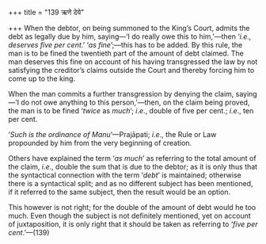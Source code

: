 +++
title = "139 ऋणे देये"

+++
When the debtor, on being summoned to the King’s Court, admits the debt
as legally due by him, saying—‘I do really owe this to him,’—then
‘*i.e., deserves five per cent*.’ ‘*as fine*’;—this has to be added. By
this rule, the man is to be fined the twentieth part of the amount of
debt claimed. The man deserves this fine on account of his having
transgressed the law by not satisfying the creditor’s claims outside the
Court and thereby forcing him to come up to the king.

When the man commits a further transgression by denying the claim,
saying—‘I do not owe anything to this person,’—then, on the claim being
proved, the man is to be fined ‘*twice* as *much*’; *i.e*., double of
five per cent.; *i.e*., ten per cent.

‘*Such is the ordinance of Manu*’—Prajāpati; *i.e*., the Rule or Law
propounded by him from the very beginning of creation.

Others have explained the term ‘*as much*’ as referring to the total
amount of the claim, *i.e*., double the sum that is due to the debtor;
as it is only thus that the syntactical connection with the term
‘*debt*’ is maintained; otherwise there is a syntactical split; and as
no different subject has been mentioned, if it referred to the same
subject, then the result would be an option.

This however is not right; for the double of the amount of debt would he
too much. Even though the subject is not definitely mentioned, yet on
account of juxtaposition, it is only right that it should be taken as
referring to ‘*five per cent*.’—(139)


